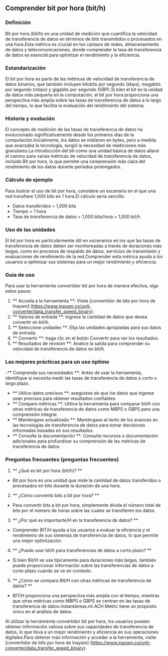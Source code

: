## Comprender bit por hora (bit/h)

### Definición
Bit por hora (bit/h) es una unidad de medición que cuantifica la velocidad de transferencia de datos en términos de bits transmitidos o procesados ​​en una hora.Esta métrica es crucial en los campos de redes, almacenamiento de datos y telecomunicaciones, donde comprender la tasa de transferencia de datos es esencial para optimizar el rendimiento y la eficiencia.

### Estandarización
El bit por hora es parte de las métricas de velocidad de transferencia de datos binarios, que también incluyen kilobits por segundo (kbps), megabits por segundo (mbps) y gigabits por segundo (GBP).Si bien el bit es la unidad de datos más pequeña en la computación, el bit por hora proporciona una perspectiva más amplia sobre las tasas de transferencia de datos a lo largo del tiempo, lo que facilita la evaluación del rendimiento del sistema.

### Historia y evolución
El concepto de medición de las tasas de transferencia de datos ha evolucionado significativamente desde los primeros días de la computación.Inicialmente, los datos se midieron en bytes, pero a medida que avanzaba la tecnología, surgió la necesidad de mediciones más granulares.La introducción del bit como una unidad básica de datos allanó el camino para varias métricas de velocidad de transferencia de datos, incluido Bit por hora, lo que permite una comprensión más clara del rendimiento de los datos durante períodos prolongados.

### Cálculo de ejemplo
Para ilustrar el uso de bit por hora, considere un escenario en el que una red transfiere 1,000 bits en 1 hora.El cálculo sería sencillo:
- Datos transferidos = 1,000 bits
- Tiempo = 1 hora
- Tasa de transferencia de datos = 1,000 bits/hora = 1,000 bit/h

### Uso de las unidades
El bit por hora es particularmente útil en escenarios en los que las tasas de transferencia de datos deben ser monitoreadas a través de duraciones más largas, como en procesos de respaldo de datos, servicios de transmisión y evaluaciones de rendimiento de la red.Comprender esta métrica ayuda a los usuarios a optimizar sus sistemas para un mejor rendimiento y eficiencia.

### Guía de uso
Para usar la herramienta convertidor bit por hora de manera efectiva, siga estos pasos:
1. ** Acceda a la herramienta **: Visite [convertidor de bits por hora de Inayam] (https://www.inayam.co/unit-converter/data_transfer_speed_binary).
2. ** Valores de entrada **: Ingrese la cantidad de datos que desea convertir en bit/h.
3. ** Seleccione unidades **: Elija las unidades apropiadas para sus datos de entrada.
4. ** Convertir **: haga clic en el botón Convertir para ver los resultados.
5. ** Resultados de revisión **: Analice la salida para comprender su velocidad de transferencia de datos en bit/h.

### Las mejores prácticas para un uso óptimo
-** Comprenda sus necesidades **: Antes de usar la herramienta, identifique si necesita medir las tasas de transferencia de datos a corto o largo plazo.
- ** Utilice datos precisos **: asegúrese de que los datos que ingrese sean precisos para obtener resultados confiables.
- ** Compare métricas **: Utilice la herramienta para comparar bit/h con otras métricas de transferencia de datos como MBPS o GBPS para una comprensión integral.
- ** Manténgase actualizado **: Manténgase al tanto de los avances en las tecnologías de transferencia de datos para tomar decisiones informadas basadas en sus resultados.
- ** Consulte la documentación **: Consulte recursos o documentación adicionales para profundizar su comprensión de las métricas de transferencia de datos.

### Preguntas frecuentes (preguntas frecuentes)

1. ** ¿Qué es bit por hora (bit/h)? **
- Bit por hora es una unidad que mide la cantidad de datos transferidos o procesados ​​en bits durante la duración de una hora.

2. ** ¿Cómo convierto bits a bit por hora? **
- Para convertir bits a bit por hora, simplemente divida el número total de bits por el número de horas sobre las cuales se transfieren los datos.

3. ** ¿Por qué es importante/H en la transferencia de datos? **
- Comprender BIT/H ayuda a los usuarios a evaluar la eficiencia y el rendimiento de sus sistemas de transferencia de datos, lo que permite una mejor optimización.

4. ** ¿Puedo usar bit/h para transferencias de datos a corto plazo? **
- Si bien Bit/H se usa típicamente para duraciones más largas, también puede proporcionar información sobre las transferencias de datos a corto plazo cuando se ve en contexto.

5. ** ¿Cómo se compara Bit/H con otras métricas de transferencia de datos? **
- BIT/H proporciona una perspectiva más amplia con el tiempo, mientras que otras métricas como MBPS o GBPS se centran en las tasas de transferencia de datos instantáneas.mi ACH Metric tiene un propósito único en el análisis de datos.

Al utilizar la herramienta convertidor bit por hora, los usuarios pueden obtener información valiosa sobre sus capacidades de transferencia de datos, lo que lleva a un mejor rendimiento y eficiencia en sus operaciones digitales.Para obtener más información y acceder a la herramienta, visite [convertidor de bits por hora de Inayam] (https://www.inayam.co/unit-converter/data_transfer_speed_binary).